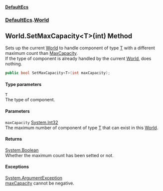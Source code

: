 #### [DefaultEcs](./index.md 'index')
### [DefaultEcs](./DefaultEcs.md 'DefaultEcs').[World](./DefaultEcs-World.md 'DefaultEcs.World')
## World.SetMaxCapacity&lt;T&gt;(int) Method
Sets up the current [World](./DefaultEcs-World.md 'DefaultEcs.World') to handle component of type [T](#DefaultEcs-World-SetMaxCapacity-T-(int)-T 'DefaultEcs.World.SetMaxCapacity&lt;T&gt;(int).T') with a different maximum count than [MaxCapacity](./DefaultEcs-World-MaxCapacity.md 'DefaultEcs.World.MaxCapacity').  
If the type of component is already handled by the current [World](./DefaultEcs-World.md 'DefaultEcs.World'), does nothing.  
```csharp
public bool SetMaxCapacity<T>(int maxCapacity);
```
#### Type parameters
<a name='DefaultEcs-World-SetMaxCapacity-T-(int)-T'></a>
`T`  
The type of component.  
  
#### Parameters
<a name='DefaultEcs-World-SetMaxCapacity-T-(int)-maxCapacity'></a>
`maxCapacity` [System.Int32](https://docs.microsoft.com/en-us/dotnet/api/System.Int32 'System.Int32')  
The maximum number of component of type [T](#DefaultEcs-World-SetMaxCapacity-T-(int)-T 'DefaultEcs.World.SetMaxCapacity&lt;T&gt;(int).T') that can exist in this [World](./DefaultEcs-World.md 'DefaultEcs.World').  
  
#### Returns
[System.Boolean](https://docs.microsoft.com/en-us/dotnet/api/System.Boolean 'System.Boolean')  
Whether the maximum count has been setted or not.  
#### Exceptions
[System.ArgumentException](https://docs.microsoft.com/en-us/dotnet/api/System.ArgumentException 'System.ArgumentException')  
[maxCapacity](#DefaultEcs-World-SetMaxCapacity-T-(int)-maxCapacity 'DefaultEcs.World.SetMaxCapacity&lt;T&gt;(int).maxCapacity') cannot be negative.  
